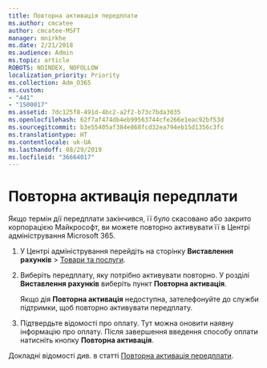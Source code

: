 ```yaml
---
title: Повторна активація передплати
ms.author: cmcatee
author: cmcatee-MSFT
manager: mnirkhe
ms.date: 2/21/2018
ms.audience: Admin
ms.topic: article
ROBOTS: NOINDEX, NOFOLLOW
localization_priority: Priority
ms.collection: Adm_O365
ms.custom:
- "441"
- "1500017"
ms.assetid: 7dc125f8-491d-4bc2-a2f2-b73c7bda3035
ms.openlocfilehash: 62f7af474db4eb99563744cfe266e1eac92bf53d
ms.sourcegitcommit: b3e55405af384e868fcd32ea794eb15d1356c3fc
ms.translationtype: HT
ms.contentlocale: uk-UA
ms.lasthandoff: 08/29/2019
ms.locfileid: "36664017"
---
```

# <a name="how-to-reactivate-a-subscription"></a>Повторна активація передплати

Якщо термін дії передплати закінчився, її було скасовано або закрито корпорацією Майкрософт, ви можете повторно активувати її в Центрі адміністрування Microsoft 365.
  
1. У Центрі адміністрування перейдіть на сторінку **Виставлення рахунків** \> [Товари та послуги](https://go.microsoft.com/fwlink/p/?linkid=842054).

2. Виберіть передплату, яку потрібно активувати повторно. У розділі **Виставлення рахунків** виберіть пункт **Повторна активація**.

    Якщо дія **Повторна активація** недоступна, зателефонуйте до служби підтримки, щоб повторно активувати передплату.

3. Підтвердьте відомості про оплату. Тут можна оновити наявну інформацію про оплату. Після завершення введення способу оплати натисніть кнопку **Повторна активація**.

Докладні відомості див. в статті [Повторна активація передплати](https://docs.microsoft.com/office365/admin/subscriptions-and-billing/reactivate-your-subscription).